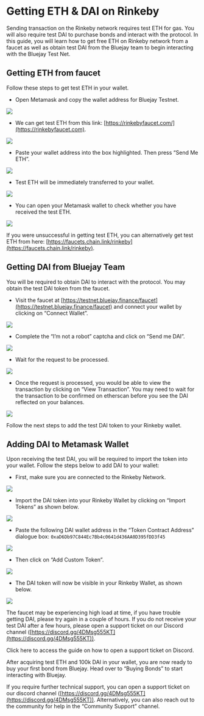 # Getting ETH & DAI on Rinkeby

Sending transaction on the Rinkeby network requires test ETH for gas. You will also require test DAI to purchase bonds and interact with the protocol. In this guide, you will learn how to get free ETH on Rinkeby network from a faucet as well as obtain test DAI from the Bluejay team to begin interacting with the Bluejay Test Net.

## Getting ETH from faucet

Follow these steps to get test ETH in your wallet.

* Open Metamask and copy the wallet address for Bluejay Testnet.

![](../../.gitbook/assets/Meta\_4)

* We can get test ETH from this link: [https://rinkebyfaucet.com/](https://rinkebyfaucet.com).

![](../../.gitbook/assets/faucet1)

* Paste your wallet address into the box highlighted. Then press “Send Me ETH”.

![](../../.gitbook/assets/faucet2)

* Test ETH will be immediately transferred to your wallet.

![](../../.gitbook/assets/faucet3)

* You can open your Metamask wallet to check whether you have received the test ETH.

![](../../.gitbook/assets/got\_test\_eth)

If you were unsuccessful in getting test ETH, you can alternatively get test ETH from here: [https://faucets.chain.link/rinkeby](https://faucets.chain.link/rinkeby).

## Getting DAI from Bluejay Team

You will be required to obtain DAI to interact with the protocol. You may obtain the test DAI token from the faucet.

* Visit the faucet at [https://testnet.bluejay.finance/faucet](https://testnet.bluejay.finance/faucet) and connect your wallet by clicking on “Connect Wallet”.

![](../../.gitbook/assets/Untitled)

* Complete the “I’m not a robot” captcha and click on “Send me DAI”.

![](<../../.gitbook/assets/Untitled 1>)

* Wait for the request to be processed.

![](<../../.gitbook/assets/Untitled 2>)

* Once the request is processed, you would be able to view the transaction by clicking on “View Transaction”. You may need to wait for the transaction to be confirmed on etherscan before you see the DAI reflected on your balances.

![](<../../.gitbook/assets/Untitled 3 (1).png>)

Follow the next steps to add the test DAI token to your Rinkeby wallet.

## Adding DAI to Metamask Wallet

Upon receiving the test DAI, you will be required to import the token into your wallet. Follow the steps below to add DAI to your wallet:

* First, make sure you are connected to the Rinkeby Network.

![](../../.gitbook/assets/ensure\_network.png)

* Import the DAI token into your Rinkeby Wallet by clicking on “Import Tokens” as shown below.

![](../../.gitbook/assets/import\_dai.png)

* Paste the following DAI wallet address in the “Token Contract Address” dialogue box: `0xaD6Db97C844Ec7Bb4c0641d436AA0D395fDD3f45`

![](<../../.gitbook/assets/Untitled 4.png>)

* Then click on “Add Custom Token”.

![](<../../.gitbook/assets/Untitled 5.png>)

* The DAI token will now be visible in your Rinkeby Wallet, as shown below.

![](../../.gitbook/assets/view\_added\_token.png)

The faucet may be experiencing high load at time, if you have trouble getting DAI, please try again in a couple of hours. If you do not receive your test DAI after a few hours, please open a support ticket on our Discord channel ([https://discord.gg/4DMsg555KT](https://discord.gg/4DMsg555KT)).

Click here to access the guide on how to open a support ticket on Discord.

After acquiring test ETH and 100k DAI in your wallet, you are now ready to buy your first bond from Bluejay. Head over to “Buying Bonds” to start interacting with Bluejay.

If you require further technical support, you can open a support ticket on our discord channel ([https://discord.gg/4DMsg555KT](https://discord.gg/4DMsg555KT)). Alternatively, you can also reach out to the community for help in the “Community Support” channel.
